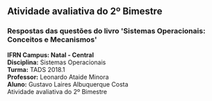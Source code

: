## Atividade avaliativa do 2º Bimestre

### Respostas das questões do livro 'Sistemas Operacionais: Conceitos e Mecanismos'

**IFRN Campus: Natal - Central** <br>
**Disciplina:** Sistemas Operacionais <br>
**Turma:** TADS 2018.1 <br>
**Professor:** Leonardo Ataide Minora <br>
**Aluno:** Gustavo Laires Albuquerque Costa <br>
Atividade avaliativa do 2º Bimestre <br>
